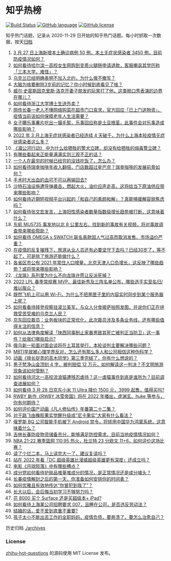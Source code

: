 # 知乎热榜
[![Build Status](https://github.com/ToWeLong/zhihu-hot-questions/workflows/CI/badge.svg)](https://github.com/ToWeLong/zhihu-hot-questions/actions)
[![GitHub language](https://img.shields.io/badge/language-golang-orange.svg)](https://golang.org/)
[![GitHub license](https://img.shields.io/github/license/ToWeLong/zhihu-hot-questions)](https://github.com/ToWeLong/zhihu-hot-questions/blob/main/LICENSE)

知乎热门话题，记录从 2020-11-29 日开始的知乎热门话题。每小时抓取一次数据，按天[归档](./archives)

<!-- BEGIN -->

1. [3 月 27 日上海新增本土确诊病例 50 例，本土无症状感染者 3450 例，目前防疫情况如何？](https://www.zhihu.com/question/524530296)
1. [如何看待哈尔滨一高校女生网购到变质火腿肠申请退款，客服嘲讽其学历称「三本大学，难怪」？](https://www.zhihu.com/question/524482257)
1. [乌克兰已经明确表明不加入北约，为什么俄不撤军？](https://www.zhihu.com/question/524389446)
1. [大脑为啥要删除3岁前的记忆？你小时候到底看见了啥？](https://www.zhihu.com/question/518355959)
1. [威尔·史密斯因克里斯·洛克开妻子脱发的玩笑打了他，这类脱口秀表演的边界在哪儿？](https://www.zhihu.com/question/524563289)
1. [如何看待浙江大学博士生送外卖？](https://www.zhihu.com/question/523946815)
1. [网传长春一老人不懂网络购菜在超市门口哀求，官方回应「已上门送物资」，疫情当前该如何保障老年人生活需要？](https://www.zhihu.com/question/524542184)
1. [女子曝乐事薯片吃出一撮毛絮，乐事回应称是土豆根茎，此事件会对乐事造成哪些影响？](https://www.zhihu.com/question/524417473)
1. [2022 年 3 月上海无症状感染者已经连续 4 天破千，为什么上海本轮疫情无症状感染者这么多？](https://www.zhihu.com/question/524360350)
1. [《湄公河行动》 中为什么给牺牲的警犬立碑，却没有给牺牲的缉毒警立碑？](https://www.zhihu.com/question/268930954)
1. [有哪些看起来正能量满满实则三观不正的话？](https://www.zhihu.com/question/457031041)
1. [一个人在最穷的时候已经穷的没钱吃饭了，怎么办？](https://www.zhihu.com/question/492890831)
1. [如何看待瑞幸咖啡年收入翻倍，门店数超过星巴克？瑞幸咖啡的发展前景如何？](https://www.zhihu.com/question/523999423)
1. [手术时大出血的血可不可以再输回去?](https://www.zhihu.com/question/523762495)
1. [沙特石油设施遭导弹袭击，燃起大火，油价应声走高，这将给当下原油供应带来哪些影响？](https://www.zhihu.com/question/524181146)
1. [如何看待近期短视频平台兴起的「和自己的素颜和解」？真能够缓解容貌焦虑吗？](https://www.zhihu.com/question/524026757)
1. [如何看待张文宏发言，上海阳性感染者数量指数级增长趋势被打断，这意味着什么？](https://www.zhihu.com/question/524053911)
1. [东航 MU5735 事发地以北 8 公里左右，找到新的事故有关视频，将对事故调查带来哪些帮助？](https://www.zhihu.com/question/524428636)
1. [如何看待 OMEGA x SWATCH 联名表款因人气过高而取消发售、市场溢价严重？](https://www.zhihu.com/question/524198195)
1. [在疫情的反复摧残下，旅游从业人员还有必要坚守下去吗？已经30岁了，等不起了，可是除了旅游还能做什么？](https://www.zhihu.com/question/521137094)
1. [各省区市公布 2021 年常住人口增量，北京天津人口负增长，这反映了哪些趋势？或将带来哪些影响？](https://www.zhihu.com/question/524538719)
1. [《龙珠》系列里为什么不向龙珠许愿让反派死掉？](https://www.zhihu.com/question/277968795)
1. [2022 LPL 春季常规赛 MVP、最佳新秀及三阵名单公布，哪些选手实至名归/难以服众？](https://www.zhihu.com/question/524579389)
1. [既然飞机上可以用 Wi-Fi，为什么不把黑匣子里的内容实时同步到某个服务器上呢？](https://www.zhihu.com/question/523473211)
1. [如何看看待拜登视察驻波兰美军，与众人分食披萨拍照发图，并说你们正在拯救受苦受难的乌克兰人民？](https://www.zhihu.com/question/524282914)
1. [京东回应裁员：业务板块的正常优化，此次裁员涉及多条业务线，还有哪些值得关注的信息？](https://www.zhihu.com/question/524172372)
1. [如何从法律角度解读「陕西同事制止家暴男致其死亡被判正当防卫」这一事件？给我们哪些启示?](https://www.zhihu.com/question/524560845)
1. [俄乌新一轮面对面会谈将在土耳其举行，本轮谈判主要解决哪些问题？](https://www.zhihu.com/question/524532265)
1. [MBTI早就被心理学界反对，怎么还有那么多人和公司相信这种伪科学？](https://www.zhihu.com/question/518751517)
1. [动画《擅长捉弄的高木同学》第三季完结了，你有什么想说的？](https://www.zhihu.com/question/524161378)
1. [男子梵净山金顶刻 4 字，被判赔偿 12 万元，如何解读这一判决？不文明旅游现象该如何管制？](https://www.zhihu.com/question/524250948)
1. [如何看待河北一高校流浪猫遭残忍虐待？这一虐猫事件到底是谁所为？目前调查进展如何？](https://www.zhihu.com/question/524305526)
1. [如何看待 3 月 28 日京东小米 11 Ultra 降价 1500 元，3999 起售，值得买吗?](https://www.zhihu.com/question/524527367)
1. [RWBY 新作《RWBY  冰雪帝国》将在 2022 年播出，虚渊玄、huke 等参与，你有何期待？](https://www.zhihu.com/question/523838463)
1. [如何评价国产动画《凡人修仙传》年番第二十二集？](https://www.zhihu.com/question/524238631)
1. [对于路飞由橡胶果实觉醒升级成“尼卡果实”大家有什么看法？](https://www.zhihu.com/question/523886330)
1. [俄罗斯 BQ 公司智能手机被下 Android 禁令，将转用中国华为鸿蒙系统，这意味着什么？](https://www.zhihu.com/question/524369457)
1. [吉林长春防疫物资储备充分，能够满足防控需求，目前当地疫情情况如何？](https://www.zhihu.com/question/522083118)
1. [NBA 21-22 赛季篮网 110:95 热火，杜兰特 23 分欧文 11+6，如何评价这场比赛？](https://www.zhihu.com/question/524353307)
1. [读了个烂二本，马上读完大一了，建议复读吗？](https://www.zhihu.com/question/524439841)
1. [站在 2022 年看「DC 超级英雄比漫威超级英雄更有深度」还成立吗？](https://www.zhihu.com/question/521760327)
1. [电影《月球陨落》中有哪些槽点？](https://www.zhihu.com/question/514693768)
1. [成分党如何看待护肤品堆量堆成分的情况，是正常情况还是成分噱头？](https://www.zhihu.com/question/517304631)
1. [长春疫情解封之后的第一天，你准备如何安排你的时间表？](https://www.zhihu.com/question/524523599)
1. [如何优雅且有效地传达“你冒犯到我了”？](https://www.zhihu.com/question/31087234)
1. [长大以后，会后悔当初学习不够努力吗？](https://www.zhihu.com/question/518201252)
1. [花 8000 买个 Surface 还是买超级本+ iPad?](https://www.zhihu.com/question/523125687)
1. [如何看待上海某公司招聘要求 007，且睡在公司，是否违反劳动法？](https://www.zhihu.com/question/523449881)
1. [结婚的话，爱不爱到底重不重要?](https://www.zhihu.com/question/524570846)
1. [孩子太小不能出去工作的全职妈妈，疫情负债，要奔溃了，要怎么治愈自己？](https://www.zhihu.com/question/523273512)

<!-- END -->

历史归档 [./archives](./archives)


### License
[zhihu-hot-questions](https://github.com/towelong/zhihu-hot-questions) 的源码使用 MIT License 发布。